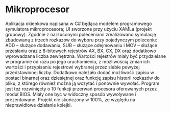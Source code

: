 # Mikroprocesor

Aplikacja okienkowa napisana w C# będąca modelem programowego symulatora mikroprocesora; UI sworzone przy użyciu XAMLa (projekt grupowy).
Zgodnie z narzuconymi poleceniami zrealizowano symulację zbudowaną z trzech rozkazów 
do wyboru przy pojedynczym poleceniu: ADD – służące dodawaniu, SUB – służące odejmowaniu 
i MOV – służące przesłaniu oraz z 8-bitowych rejestrów AX, BX, CX, DX oraz dodatkowo wprowadzana 
liczba zewnętrzna. Wartości rejestrów miały być przydzielane w programie od razu po jego uruchomieniu,
z możliwością zmian ich wartości i przypisaniu rejestrowi wybranej przez siebie powyżej 
przedstawionej liczby. Dodatkowo należało dodać możliwość zapisu w postaci binarnej oraz dziesiętnej oraz 
funkcję zapisu historii rozkazów do pliku, z którego również można ją wczytać i ponownie wywołać. 
Program jest też rozwinięcty o 10 funkcji przerwań procesora oferowanych
przez moduł BIOS. Miały one być w widoczny sposób wywoływane i prezentowane. 
Projekt nie skończony w 100%, ze względu na nieprawidłowe działanie kolejki.
